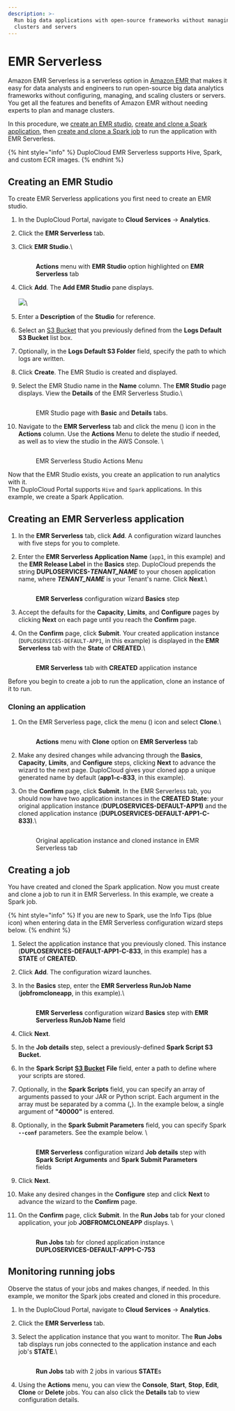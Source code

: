 ```yaml
---
description: >-
  Run big data applications with open-source frameworks without managing
  clusters and servers
---
```


# EMR Serverless

Amazon EMR Serverless is a serverless option in [Amazon EMR](https://aws.amazon.com/emr/)[ ](https://aws.amazon.com/emr/serverless/)that makes it easy for data analysts and engineers to run open-source big data analytics frameworks without configuring, managing, and scaling clusters or servers. You get all the features and benefits of Amazon EMR without needing experts to plan and manage clusters.

In this procedure, we [create an EMR studio](emr-serverless.md#creating-an-emr-studio), [create and clone a Spark application](emr-serverless.md#creating-and-cloning-a-spark-application), then [create and clone a Spark job](emr-serverless.md#creating-and-cloning-a-spark-job) to run the application with EMR Serverless.

{% hint style="info" %}
DuploCloud EMR Serverless supports Hive, Spark, and custom ECR images.
{% endhint %}

## Creating an EMR Studio

To create EMR Serverless applications you first need to create an EMR studio.

1. In the DuploCloud Portal, navigate to **Cloud Services** -> **Analytics**.
2. Click the **EMR Serverless** tab.
3.  Click **EMR Studio**.\


    <figure><img src="../../.gitbook/assets/screenshot-nimbusweb.me-2024.02.19-18_12_28.png" alt=""><figcaption><p><strong>Actions</strong> menu with <strong>EMR Studio</strong> option highlighted on <strong>EMR Serverless</strong> tab</p></figcaption></figure>
4. Click **Add**. The **Add EMR Studio** pane displays.\
   \
   ![](<../../.gitbook/assets/image (207).png>)\

5. Enter a **Description** of the **Studio** for reference.
6. Select an [S3 Bucket](s3-bucket.md) that you previously defined from the **Logs Default S3 Bucket** list box.
7. Optionally, in the **Logs Default S3 Folder** field, specify the path to which logs are written.
8. Click **Create**. The EMR Studio is created and displayed.&#x20;
9.  Select the EMR Studio name in the **Name** column. The **EMR Studio** page displays. View the **Details** of the EMR Serverless Studio.\


    <div align="left">

    <figure><img src="../../.gitbook/assets/image (296).png" alt=""><figcaption><p>EMR Studio page with <strong>Basic</strong> and <strong>Details</strong> tabs.</p></figcaption></figure>

    </div>
10. Navigate to the **EMR Serverless** tab and click the menu (<img src="../../.gitbook/assets/Kabab_three_Vertical_dots (4).png" alt="" data-size="line">) icon in the **Actions** column. Use the **Actions** Menu to delete the studio if needed, as well as to view the studio in the AWS Console. \


    <figure><img src="../../.gitbook/assets/screenshot-nimbusweb.me-2024.02.19-18_17_15.png" alt=""><figcaption><p>EMR Serverless Studio Actions Menu</p></figcaption></figure>

Now that the EMR Studio exists, you create an application to run analytics with it.\
The DuploCloud Portal supports `Hive` and `Spark` applications. In this example, we create a Spark Application.

## Creating an EMR Serverless application

1. In the **EMR Serverless** tab, click **Add**. A configuration wizard launches with five steps for you to complete.
2.  Enter the **EMR Serverless Application Name** (`app1`, in this example) and the **EMR Release Label** in the **Basics** step. DuploCloud prepends the string **DUPLOSERVICES-**_**TENANT\_NAME**_ to your chosen application name, where _**TENANT\_NAME**_ is your Tenant's name. Click **Next**.\


    <figure><img src="../../.gitbook/assets/screenshot-nimbusweb.me-2024.02.19-18_19_56.png" alt=""><figcaption><p><strong>EMR Serverless</strong> configuration wizard <strong>Basics</strong> step</p></figcaption></figure>
3. Accept the defaults for the **Capacity**, **Limits**, and **Configure** pages by clicking **Next** on each page until you reach the **Confirm** page.
4.  On the **Confirm** page, click **Submit**. Your created application instance (`DUPLOSERVICES-DEFAULT-APP1`, in this example) is displayed in the **EMR Serverless** tab with the **State** of **CREATED**.\


    <figure><img src="../../.gitbook/assets/screenshot-nimbusweb.me-2024.02.19-18_21_24.png" alt=""><figcaption><p><strong>EMR Serverless</strong> tab with <strong>CREATED</strong> application instance </p></figcaption></figure>

Before you begin to create a job to run the application, clone an instance of it to run.

### Cloning an application

1.  On the EMR Serverless page, click the menu (<img src="../../.gitbook/assets/Kabab_three_Vertical_dots (4).png" alt="" data-size="line">) icon and select **Clone**.\


    <figure><img src="../../.gitbook/assets/screenshot-nimbusweb.me-2024.02.19-18_24_11.png" alt=""><figcaption><p><strong>Actions</strong> menu with <strong>Clone</strong> option on <strong>EMR Serverless</strong> tab</p></figcaption></figure>
2. Make any desired changes while advancing through the **Basics**, **Capacity**, **Limits**, and **Configure** steps, clicking **Next** to advance the wizard to the next page. DuploCloud gives your cloned app a unique generated name by default (**app1-c-833**, in this example).
3.  On the **Confirm** page, click **Submit**. In the EMR Serverless tab, you should now have two application instances in the **CREATED State**: your original application instance (**DUPLOSERVICES-DEFAULT-APP1)** and the cloned application instance (**DUPLOSERVICES-DEFAULT-APP1-C-833)**.\


    <figure><img src="../../.gitbook/assets/screenshot-nimbusweb.me-2024.02.19-18_25_52.png" alt=""><figcaption><p>Original application instance and cloned instance in EMR Serverless tab</p></figcaption></figure>

## Creating a job

You have created and cloned the Spark application. Now you must create and clone a job to run it in EMR Serverless. In this example, we create a Spark job.

{% hint style="info" %}
If you are new to Spark, use the Info Tips (blue <img src="../../.gitbook/assets/image (97).png" alt="" data-size="line"> icon) when entering data in the EMR Serverless configuration wizard steps below.
{% endhint %}

1. Select the application instance that you previously cloned. This instance (**DUPLOSERVICES-DEFAULT-APP1-C-833**, in this example) has a **STATE** of **CREATED**.
2. Click **Add**. The configuration wizard launches.
3.  In the **Basics** step, enter the **EMR Serverless RunJob Name** (**jobfromcloneapp**, in this example).\


    <figure><img src="../../.gitbook/assets/screenshot-nimbusweb.me-2024.02.19-18_31_32.png" alt=""><figcaption><p><strong>EMR Serverless</strong> configuration wizard <strong>Basics</strong> step with <strong>EMR Serverless RunJob Name</strong> field</p></figcaption></figure>
4. Click **Next**.
5. In the **Job details** step, select a previously-defined **Spark Script S3 Bucket.**
6. In the **Spark Script** [**S3 Bucket**](s3-bucket.md) **File** field, enter a path to define where your scripts are stored.
7. Optionally, in the **Spark Scripts** field, you can specify an array of arguments passed to your JAR or Python script. Each argument in the array must be separated by a comma (**,**). In the example below, a single argument of **"40000"** is entered.&#x20;
8.  Optionally, in the **Spark Submit Parameters** field, you can specify Spark **`--conf`** parameters. See the example below. \


    <figure><img src="../../.gitbook/assets/screenshot-nimbusweb.me-2024.02.19-18_36_15.png" alt=""><figcaption><p><strong>EMR Serverless</strong> configuration wizard <strong>Job details</strong> step with <strong>Spark Script Arguments</strong> and <strong>Spark Submit Parameters</strong> fields</p></figcaption></figure>
9. Click **Next**.
10. Make any desired changes in the **Configure** step and click **Next** to advance the wizard to the **Confirm** page.
11. On the **Confirm** page, click **Submit**. In the **Run Jobs** tab for your cloned application, your job **JOBFROMCLONEAPP** displays. \


    <figure><img src="../../.gitbook/assets/screenshot-nimbusweb.me-2024.02.19-18_37_39.png" alt=""><figcaption><p><strong>Run Jobs</strong> tab for cloned application instance <strong>DUPLOSERVICES-DEFAULT-APP1-C-753</strong></p></figcaption></figure>

## Monitoring running jobs

Observe the status of your jobs and makes changes, if needed. In this example, we monitor the Spark jobs created and cloned in this procedure.

1. In the DuploCloud Portal, navigate to **Cloud Services** -> **Analytics**.
2. Click the **EMR Serverless** tab.
3.  Select the application instance that you want to monitor. The **Run Jobs** tab displays run jobs connected to the application instance and each job's **STATE**.\


    <figure><img src="../../.gitbook/assets/screenshot-nimbusweb.me-2024.02.19-18_45_22.png" alt=""><figcaption><p><strong>Run Jobs</strong> tab with 2 jobs in various <strong>STATE</strong>s</p></figcaption></figure>
4. Using the **Actions** menu, you can view the **Console**, **Start**, **Stop**, **Edit**, **Clone** or **Delete** jobs. You can also click the **Details** tab to view configuration details.
